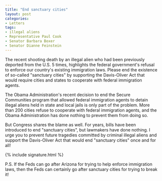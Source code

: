 ```yaml
---
title: "End sanctuary cities"
layout: post
categories:
- Letters
tags:
- illegal aliens
- Representative Paul Cook
- Senator Barbara Boxer
- Senator Dianne Feinstein
---
```


The recent shooting death by an illegal alien who had been previously deported from the U.S. 5 times, highlights the federal government's refusal to enforce our country's existing immigration laws. Please end the existence of so-called "sanctuary cities" by supporting the Davis-Oliver Act that would require cities and states to cooperate with federal immigration agents.

The Obama Administration's recent decision to end the Secure Communities program that allowed federal immigration agents to detain illegal aliens held in state and local jails is only part of the problem. More than 200 cities refuse to cooperate with federal immigration agents, and the Obama Administration has done nothing to prevent them from doing so.

But Congress shares the blame as well. For years, bills have been introduced to end "sanctuary cities", but lawmakers have done nothing. I urge you to prevent future tragedies committed by criminal illegal aliens and support the Davis-Oliver Act that would end "sanctuary cities" once and for all!

{% include signature.html %}

P.S. If the Feds can go after Arizona for trying to help enforce immigration laws, then the Feds can certainly go after sanctuary cities for trying to break it!